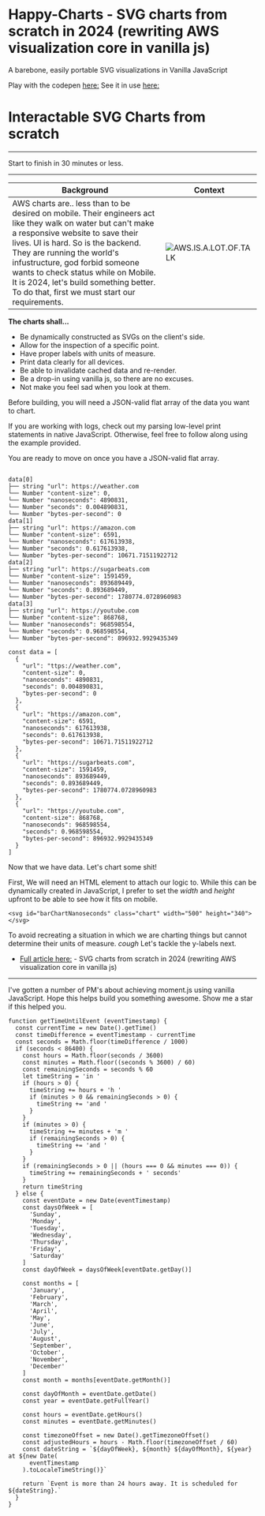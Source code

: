 # Happy-Charts - SVG charts from scratch in 2024 (rewriting AWS visualization core in vanilla js)
A barebone, easily portable SVG visualizations in Vanilla JavaScript

Play with the codepen [here:](https://codepen.io/urdoingitwrong/pen/abMMqRx)
See it in use [here:](https://chahla.net/static/byte-barometer/)

# Interactable SVG Charts from scratch 
---
Start to finish in 30 minutes or less.

---

| Background | Context |
| ------ | ------ |
| AWS charts are.. less than to be desired on mobile. Their engineers act like they walk on water but can't make a responsive website to save their lives. UI is hard. So is the backend. They are running the world's infustructure, god forbid someone wants to check status while on Mobile. It is 2024, let's build something better. To do that, first we must start our requirements. | ![AWS.IS.A.LOT.OF.TALK](https://res.cloudinary.com/swoopshop/image/upload/f_auto,q_auto/y1d6h5r3h1ycvkqnfhzq) |


**The charts shall...**
- Be dynamically constructed as SVGs on the client's side. 
- Allow for the inspection of a specific point. 
- Have proper labels with units of measure.
- Print data clearly for all devices. 
- Be able to invalidate cached data and re-render. 
- Be a drop-in using vanilla js, so there are no excuses. 
- Not make you feel sad when you look at them.


Before building, you will need a JSON-valid flat array of the data you want to chart. 

If you are working with logs, check out my parsing low-level print statements in native JavaScript.  Otherwise, feel free to follow along using the example provided.


You are ready to move on once you have a JSON-valid flat array. 
```

data[0]
├── string "url": https://weather.com
└── Number "content-size": 0,
└── Number "nanoseconds": 4890831,
└── Number "seconds": 0.004890831,
└── Number "bytes-per-second": 0
data[1]
├── string "url": https://amazon.com
└── Number "content-size": 6591,
└── Number "nanoseconds": 617613938,
└── Number "seconds": 0.617613938,
└── Number "bytes-per-second": 10671.71511922712
data[2]
├── string "url": https://sugarbeats.com
└── Number "content-size": 1591459,
└── Number "nanoseconds": 893689449,
└── Number "seconds": 0.893689449,
└── Number "bytes-per-second": 1780774.0728960983
data[3]
├── string "url": https://youtube.com
└── Number "content-size": 868768,
└── Number "nanoseconds": 968598554,
└── Number "seconds": 0.968598554,
└── Number "bytes-per-second": 896932.9929435349
```
```
const data = [
  {
    "url": "ttps://weather.com",
    "content-size": 0,
    "nanoseconds": 4890831,
    "seconds": 0.004890831,
    "bytes-per-second": 0
  },
  {
    "url": "https://amazon.com",
    "content-size": 6591,
    "nanoseconds": 617613938,
    "seconds": 0.617613938,
    "bytes-per-second": 10671.71511922712
  },
  {
    "url": "https://sugarbeats.com",
    "content-size": 1591459,
    "nanoseconds": 893689449,
    "seconds": 0.893689449,
    "bytes-per-second": 1780774.0728960983
  },
  {
    "url": "https://youtube.com",
    "content-size": 868768,
    "nanoseconds": 968598554,
    "seconds": 0.968598554,
    "bytes-per-second": 896932.9929435349
  }
]
```

Now that we have data. Let's chart some shit!  

First, We will need an HTML element to attach our logic to. While this can be dynamically created in JavaScript, I prefer to set the *width* and *height* upfront to be able to see how it fits on mobile. 

```
<svg id="barChartNanoseconds" class="chart" width="500" height="340"></svg>
```

To avoid recreating a situation in which we are charting things but cannot determine their units of measure. 
 *cough* Let's tackle the y-labels next.
 
- [Full article here:](https://medium.com/@dchahla/svg-charts-from-scratch-in-2024-2f95d029c3bf) - SVG charts from scratch in 2024 (rewriting AWS visualization core in vanilla js)

----

I've gotten a number of PM's about achieving moment.js using vanilla JavaScript. Hope this helps build you something awesome. Show me a star if this helped you. 

```
function getTimeUntilEvent (eventTimestamp) {
  const currentTime = new Date().getTime()
  const timeDifference = eventTimestamp - currentTime
  const seconds = Math.floor(timeDifference / 1000)
  if (seconds < 86400) {
    const hours = Math.floor(seconds / 3600)
    const minutes = Math.floor((seconds % 3600) / 60)
    const remainingSeconds = seconds % 60
    let timeString = 'in '
    if (hours > 0) {
      timeString += hours + 'h '
      if (minutes > 0 && remainingSeconds > 0) {
        timeString += 'and '
      }
    }
    if (minutes > 0) {
      timeString += minutes + 'm '
      if (remainingSeconds > 0) {
        timeString += 'and '
      }
    }
    if (remainingSeconds > 0 || (hours === 0 && minutes === 0)) {
      timeString += remainingSeconds + ' seconds'
    }
    return timeString
  } else {
    const eventDate = new Date(eventTimestamp)
    const daysOfWeek = [
      'Sunday',
      'Monday',
      'Tuesday',
      'Wednesday',
      'Thursday',
      'Friday',
      'Saturday'
    ]
    const dayOfWeek = daysOfWeek[eventDate.getDay()]

    const months = [
      'January',
      'February',
      'March',
      'April',
      'May',
      'June',
      'July',
      'August',
      'September',
      'October',
      'November',
      'December'
    ]
    const month = months[eventDate.getMonth()]

    const dayOfMonth = eventDate.getDate()
    const year = eventDate.getFullYear()

    const hours = eventDate.getHours()
    const minutes = eventDate.getMinutes()

    const timezoneOffset = new Date().getTimezoneOffset()
    const adjustedHours = hours - Math.floor(timezoneOffset / 60)
    const dateString = `${dayOfWeek}, ${month} ${dayOfMonth}, ${year} at ${new Date(
      eventTimestamp
    ).toLocaleTimeString()}`

    return `Event is more than 24 hours away. It is scheduled for ${dateString}.`
  }
}

```
